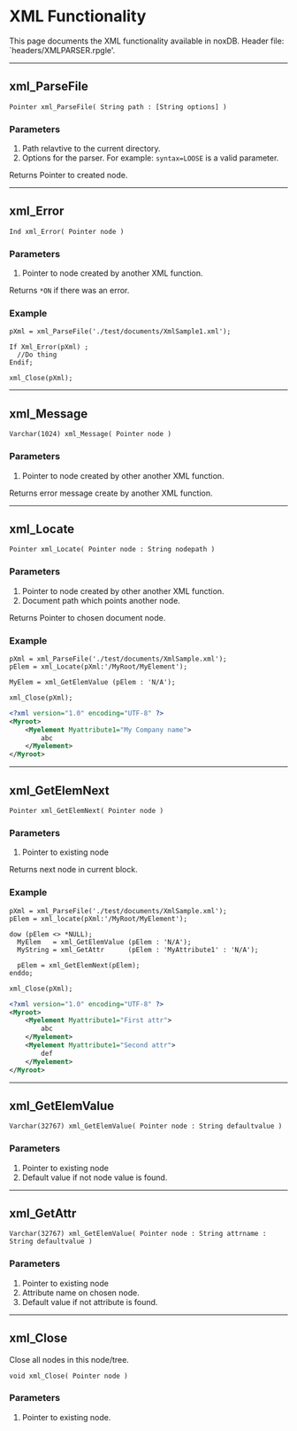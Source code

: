 
# XML Functionality

This page documents the XML functionality available in noxDB. Header file: `headers/XMLPARSER.rpgle'.

---

## xml_ParseFile

```
Pointer xml_ParseFile( String path : [String options] )
```

### Parameters

1. Path relavtive to the current directory.
2. Options for the parser. For example: `syntax=LOOSE` is a valid parameter.

Returns Pointer to created node.

---

## xml_Error

```
Ind xml_Error( Pointer node )
```

### Parameters

1. Pointer to node created by another XML function.

Returns `*ON` if there was an error.

### Example

```
pXml = xml_ParseFile('./test/documents/XmlSample1.xml');

If Xml_Error(pXml) ;
  //Do thing
Endif;

xml_Close(pXml);
```

---

## xml_Message

```
Varchar(1024) xml_Message( Pointer node )
```

### Parameters

1. Pointer to node created by other another XML function.

Returns error message create by another XML function.

---

## xml_Locate

```
Pointer xml_Locate( Pointer node : String nodepath )
```

### Parameters

1. Pointer to node created by other another XML function.
2. Document path which points another node.

Returns Pointer to chosen document node.

### Example

```
pXml = xml_ParseFile('./test/documents/XmlSample.xml');
pElem = xml_Locate(pXml:'/MyRoot/MyElement');

MyElem = xml_GetElemValue (pElem : 'N/A');

xml_Close(pXml);
```

```xml
<?xml version="1.0" encoding="UTF-8" ?>
<Myroot>
    <Myelement Myattribute1="My Company name">
   	    abc
    </Myelement>
</Myroot>
```

---

## xml_GetElemNext

```
Pointer xml_GetElemNext( Pointer node )
```

### Parameters

1. Pointer to existing node

Returns next node in current block.

### Example

```
pXml = xml_ParseFile('./test/documents/XmlSample.xml');
pElem = xml_locate(pXml:'/MyRoot/MyElement');

dow (pElem <> *NULL);
  MyElem   = xml_GetElemValue (pElem : 'N/A');
  MyString = xml_GetAttr      (pElem : 'MyAttribute1' : 'N/A');

  pElem = xml_GetElemNext(pElem);
enddo;

xml_Close(pXml);
```

```xml
<?xml version="1.0" encoding="UTF-8" ?>
<Myroot>
    <Myelement Myattribute1="First attr">
   	    abc
    </Myelement>
    <Myelement Myattribute1="Second attr">
   	    def
    </Myelement>
</Myroot>
```

---

## xml_GetElemValue

```
Varchar(32767) xml_GetElemValue( Pointer node : String defaultvalue )
```

### Parameters

1. Pointer to existing node
2. Default value if not node value is found.

---

## xml_GetAttr

```
Varchar(32767) xml_GetElemValue( Pointer node : String attrname : String defaultvalue )
```

### Parameters

1. Pointer to existing node
2. Attribute name on chosen node.
2. Default value if not attribute is found.

---

## xml_Close

Close all nodes in this node/tree.

```
void xml_Close( Pointer node )
```

### Parameters

1. Pointer to existing node.
